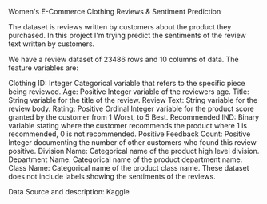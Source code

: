 Women's E-Commerce Clothing Reviews & Sentiment Prediction

The dataset is reviews written by customers about the product they purchased. In this project I'm trying predict the sentiments of the review text written by customers.

We have a review dataset of 23486 rows and 10 columns of data. The feature variables are:

Clothing ID: Integer Categorical variable that refers to the specific piece being reviewed.
Age: Positive Integer variable of the reviewers age.
Title: String variable for the title of the review.
Review Text: String variable for the review body.
Rating: Positive Ordinal Integer variable for the product score granted by the customer from 1 Worst, to 5 Best.
Recommended IND: Binary variable stating where the customer recommends the product where 1 is recommended, 0 is not recommended.
Positive Feedback Count: Positive Integer documenting the number of other customers who found this review positive.
Division Name: Categorical name of the product high level division.
Department Name: Categorical name of the product department name.
Class Name: Categorical name of the product class name.
These dataset does not include labels showing the sentiments of the reviews.

Data Source and description: Kaggle
